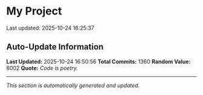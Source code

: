 # My Project


Last updated: 2025-10-24 16:25:37























































































































































































































































































































































































































































































































































































































































































































































































































































































































































































































































































































































































































































































































































































































































































































































































































































































































































































































## Auto-Update Information

**Last Updated:** 2025-10-24 16:50:56
**Total Commits:** 1360
**Random Value:** 6002
**Quote:** _Code is poetry._

---
_This section is automatically generated and updated._